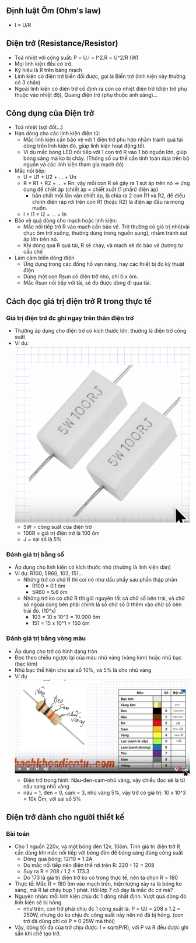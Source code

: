 ## Định luật Ôm (Ohm's law)
- I = U/R

## Điện trở (Resistance/Resistor)
- Toả nhiệt với công suất: P = U.I = I^2.R = U^2/R (W)
- Mọi linh kiện đều có trở. 
- Ký hiệu là R trên bảng mạch
- Linh kiện có điện trở biến đổi được, gọi là Biến trở (linh kiện này thường có 3 chân)
- Ngoài linh kiện có điện trở cố định ra còn có nhiệt điện trở (điện trở phụ thuộc vào nhiệt độ), Quang điện trở (phụ thuộc ánh sáng)...

## Công dụng của Điện trở
- Toả nhiệt (sợi đốt...)
- Hạn dòng cho các linh kiện điện tử:
  - Mắc linh kiện cần bảo vệ với 1 điện trở phù hợp nhằm tránh quá tải dòng trên linh kiện đó, giúp linh kiện hoạt động tốt.
  - Ví dụ mắc bóng LED nối tiếp với 1 con trở R vào 1 bộ nguồn lớn, giúp bóng sáng mà ko bị cháy. (Thông số cụ thể cần tính toán dựa trên bộ nguồn và các linh kiện tham gia mạch đó)
- Mắc nối tiếp: 
  - U = U1 + U2 + ... + Un
  - R = R1 + R2 + ... + Rn: vậy mỗi con R sẽ gây ra 1 sụt áp trên nó => ứng dụng để chiết áp (chiết áp = chiết xuất (1 phần) điện áp)
    - bản chất mỗi lần vặn chiết áp, là chia ra 2 con R1 và R2, để điều chỉnh điện ráp rơi trên con R1 (hoặc R2) là điện áp đầu ra mong muốn.
  - I = I1 = I2 = ... = In
- Bảo vệ quá dòng cho mạch hoặc linh kiện: 
  - Mắc nối tiếp trở R vào mạch cần bảo vệ. Trở thường có giá trị nhỏ(vài chục ôm trở xuống, thường dùng trong nguồn sung), nhằm tránh sụt áp lớn trên nó.
  - Khi dòng qua R quá tải, R sẽ cháy, và mạch sẽ đc bảo vệ (tương tự cầu chì)
- Làm cảm biến dòng điện
  - Ứng dụng trong các đồng hồ vạn năng, hay các thiết bị đo kỹ thuật điện
  - Dùng một con Rsun có điện trở nhỏ, chỉ 0.x ôm.
  - Mắc Rsun nối tiếp với tải, sẽ đo được dòng đi qua tải.

## Cách đọc giá trị điện trở R trong thực tế
### Giá trị điện trở đc ghi ngay trên thân điện trở
- Thường áp dụng cho điện trở có kích thước lớn, thường là điện trở công suất
- Ví dụ: ![5W100RJ](imgs/03-5W100RJ.png)
  - 5W = công suất của điện trở
  - 100R = giá trị điện trở là 100 ôm
  - J = sai số là 5%

### Đánh giá trị bằng số
- Áp dụng cho linh kiện có kích thước nhỏ (thường là linh kiện dán)
- Ví dụ: R100, 5R60, 103, 151...
  - Những trở có chữ R thì coi nó như dấu phẩy sau phần thập phân
    - R100 = 0.1 ôm
    - 5R60 = 5.6 ôm
  - Những trở ko có chữ R thì giữ nguyên tất cả chữ số bên trái, và chữ số ngoài cùng bên phải chính là số chữ số 0 thêm vào chữ số bên trái đó. (10^x)
    - 103 = 10 x 10^3 = 10.000 ôm
    - 151 = 15 x 10^1 = 150 ôm

### Đánh giá trị bằng vòng màu
- Áp dụng cho trở có hình dạng tròn
- Đọc theo chiều ngược lại của màu nhũ vàng (vàng kim) hoặc nhũ bạc (bạc kim)
- Nhũ bạc thể hiện cho sai số 10%, và 5% là cho nhũ vàng
- Ví dụ ![vòng màu điện trở](./imgs/03-vong-mau-dien-tro.png)
  - Điện trở trong hình: Nâu-đen-cam-nhũ vàng, vậy chiều đọc sẽ là từ nâu sang nhũ vàng
  - nâu = 1, đen = 0, cam = 3, nhũ vàng 5%, vậy trở có giá trị: 10 x 10^3 = 10k Ôm, với sai số 5%

## Điện trở dành cho người thiết kế
### Bài toán
- Cho 1 nguồn 220v, và một bóng đèn 12v, 10ôm. Tính giá trị điện trở R cần dùng khi mắc nối tiếp với bòng đèn để bóng sáng đúng công suất
  - Dòng qua bóng; 12/10 = 1.2A
  - Do mắc nối tiếp nên điện thế rơi trên R: 220 - 12 = 208
  - Suy ra R = 208 / 1.2 = 173.3
  - Do 173 là giá trị điện trở ko có trong thực tế, nên ta chọn R = 180
- Thực tế: Mắc R = 180 ôm vào mạch trên, hiện tượng xảy ra là bóng ko sáng, mà R lại cháy bụp 1 phát. Hồi lớp 7 cô dạy là mắc đc cơ mà?
- Nguyên nhân: mỗi linh kiện chịu đc 1 dòng nhất định. Vượt quá dòng đó linh kiện sẽ bị hỏng.
  - như trên, con trở phải chịu đc 1 công suất là: P = U.I = 208 x 1.2 = 250W, nhưng do ko chịu đc công suất này nên nó đã bị hỏng. (con trở đã dùng chỉ có P = 0.25W mà thôi)
- Vậy, dòng tối đa của trở chịu được: I = sqrt(P/R), với P và R đều được ghi sẵn khi chế tạo trở.



